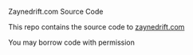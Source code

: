 Zaynedrift.com Source Code

This repo contains the source code to [zaynedrift.com](https://zaynedrift.com)

You may borrow code with permission

